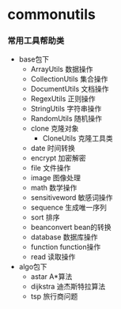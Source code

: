 # commonutils
### 常用工具帮助类
- base包下
   - ArrayUtils   数据操作
   - CollectionUtils 集合操作
   - DocumentUtils 文档操作
   - RegexUtils 正则操作
   - StringUtils 字符串操作
   - RandomUtils 随机操作
   - clone  克隆对象
      -  CloneUtils 克隆工具类
   - date   时间转换
   - encrypt 加密解密
   - file    文件操作
   - image   图像处理
   - math    数学操作
   - sensitiveword 敏感词操作
   - sequence   生成唯一序列
   - sort        排序
   - beanconvert  bean的转换
   - database     数据库操作
   - function     function操作
   - read          读取操作
- algo包下
   -  astar A*算法
   -  dijkstra 迪杰斯特拉算法
   -  tsp  旅行商问题
